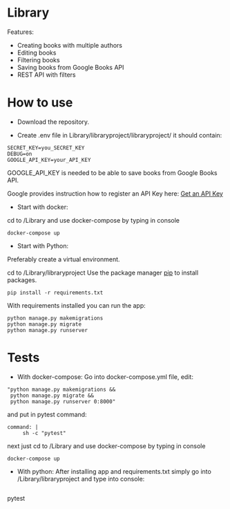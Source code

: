 # Library


Features:
- Creating books with multiple authors
- Editing books
- Filtering books
- Saving books from Google Books API
- REST API with filters


# How to use
- Download the repository.

- Create .env file in Library/libraryproject/libraryproject/ it should contain:
```
SECRET_KEY=you_SECRET_KEY
DEBUG=on
GOOGLE_API_KEY=your_API_KEY
```
GOOGLE_API_KEY is needed to be able to save books from Google Books API. 

Google provides instruction how to register an API Key here: [Get an API Key](https://developers.google.com/maps/documentation/maps-static/get-api-key) 


- Start with docker:

cd to /Library and use docker-compose by typing in console
```
docker-compose up
```
- Start with Python:

Preferably create a virtual environment.

cd to /Library/libraryproject
Use the package manager [pip](https://pip.pypa.io/en/stable/) to install packages.
```
pip install -r requirements.txt
```
With requirements installed you can run the app:
```
python manage.py makemigrations
python manage.py migrate
python manage.py runserver
```

# Tests
- With docker-compose:
Go into docker-compose.yml file, edit:
```
"python manage.py makemigrations &&
 python manage.py migrate &&
 python manage.py runserver 0:8000"
 ```
and put in pytest command:
 ```
 command: |
      sh -c "pytest"
 ```
next just cd to /Library and use docker-compose by typing in console
 ```
 docker-compose up
 ```
- With python:
After installing app and requirements.txt simply go into /Library/libraryproject and type into console:
  ```
pytest
  ```
